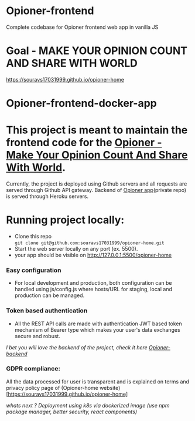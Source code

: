 # Opioner-frontend
Complete codebase for Opioner frontend web app in vanilla JS

# Goal - MAKE YOUR OPINION COUNT AND SHARE WITH WORLD

https://souravs17031999.github.io/opioner-home

# Opioner-frontend-docker-app

# This project is meant to maintain the frontend code for the [Opioner - Make Your Opinion Count And Share With World](https://souravs17031999.github.io/opioner-home).
Currently, the project is deployed using Github servers and all requests are served through Github API gateway.
Backend of [Opioner app](https://github.com/souravs17031999/opioner-backend)(private repo) is served through Heroku servers.

# Running project locally:

* Clone this repo    
  `git clone git@github.com:souravs17031999/opioner-home.git`      
* Start the web server locally on any port (ex. 5500).
* your app should be visible on http://127.0.0.1:5500/opioner-home

### Easy configuration
* For local development and production, both configuration can be handled using js/config.js where hosts/URL for staging, local and production can be managed.

### Token based authentication
- All the REST API calls are made with authentication JWT based token mechanism of Bearer type which makes your user's data exchanges secure and robust.

_I bet you will love the backend of the project, check it here [Opioner-backend](https://github.com/souravs17031999/opioner-backend)_

### GDPR compliance:
All the data processed for user is transparent and is explained on terms and privacy policy page of (Opioner-home website)[https://souravs17031999.github.io/opioner-home]

_whats next ? Deployment using k8s via dockerized image (use npm package manager, better security, react components)_
